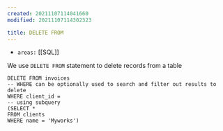 ```yaml
---
created: 20211107114041660
modified: 20211107114302323

title: DELETE FROM
---
```


- `areas:` [[SQL]]

We use `DELETE FROM` statement to delete records from a table

    DELETE FROM invoices
    -- WHERE can be optionally used to search and filter out results to delete
    WHERE client_id =
    -- using subquery
    (SELECT *
    FROM clients
    WHERE name = 'Myworks')

